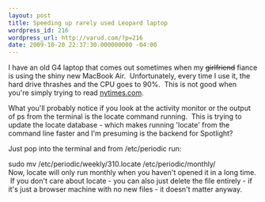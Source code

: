 ```yaml
---
layout: post
title: Speeding up rarely used Leopard laptop
wordpress_id: 216
wordpress_url: http://varud.com/?p=216
date: 2009-10-20 22:37:30.000000000 -04:00
---
```

I have an old G4 laptop that comes out sometimes when my <span style="text-decoration: line-through;">girlfriend</span> fiance is using the shiny new MacBook Air.  Unfortunately, every time I use it, the hard drive thrashes and the CPU goes to 90%.  This is not good when you're simply trying to read <a href="http://nytimes.com">nytimes.com</a>.

What you'll probably notice if you look at the activity monitor or the output of ps from the terminal is the locate command running.  This is trying to update the locate database - which makes running 'locate' from the command line faster and I'm presuming is the backend for Spotlight?

Just pop into the terminal and from /etc/periodic run:
<div id="_mcePaste" style="position: absolute; left: -10000px; top: 80px; width: 1px; height: 1px; overflow-x: hidden; overflow-y: hidden;">sudo mv weekly/310.locate monthly/</div>
sudo mv /etc/periodic/weekly/310.locate /etc/periodic/monthly/
<div>Now, locate will only run monthly when you haven't opened it in a long time.  If you don't care about locate - you can also just delete the file entirely - if it's just a browser machine with no new files - it doesn't matter anyway.</div>

